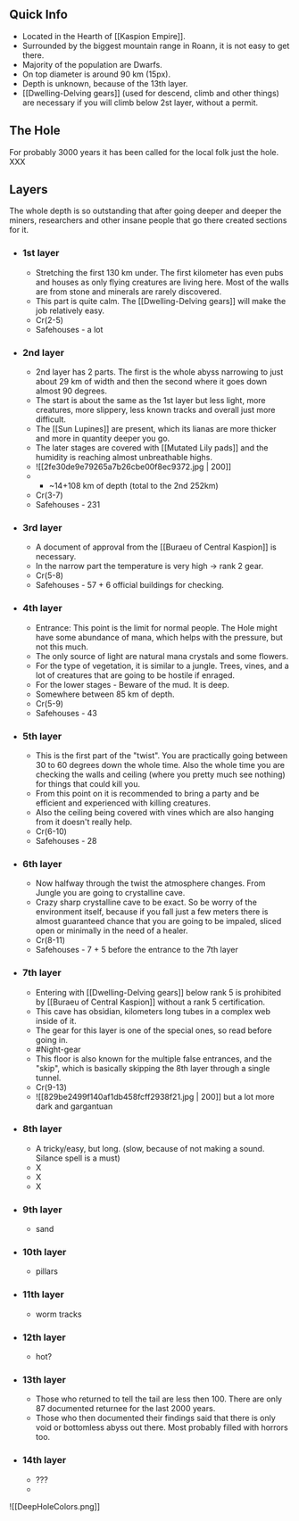 ## Quick Info
- Located in the Hearth of [[Kaspion Empire]]. 
- Surrounded by the biggest mountain range in Roann, it is not easy to get there. 
- Majority of the population are Dwarfs.
- On top diameter is around 90 km (15px).
- Depth is unknown, because of the 13th layer.
- [[Dwelling-Delving gears]] (used for descend, climb and other things) are necessary if you will climb below 2st layer, without a permit.
## The Hole
For probably 3000 years it has been called for the local folk just the hole. XXX

## Layers
The whole depth is so outstanding that after going deeper and deeper the miners, researchers and other insane people that go there created sections for it.
- ### 1st layer
	- Stretching the first 130 km under. The first kilometer has even pubs and houses as only flying creatures are living here. Most of the walls are from stone and minerals are rarely discovered.
	- This part is quite calm. The [[Dwelling-Delving gears]] will make the job relatively easy.
	- Cr(2-5)
	- Safehouses - a lot
- ### 2nd layer
	- 2nd layer has 2 parts. The first is the whole abyss narrowing to just about 29 km of width and then the second where it goes down almost 90 degrees.
	- The start is about the same as the 1st layer but less light, more creatures, more slippery, less known tracks and overall just more difficult.
	- The [[Sun Lupines]] are present, which its lianas are more thicker and more in quantity deeper you go.
	- The later stages are covered with [[Mutated Lily pads]] and the humidity is reaching almost unbreathable highs.
	- ![[2fe30de9e79265a7b26cbe00f8ec9372.jpg | 200]]
	- + ~14+108 km of depth (total to the 2nd 252km)
	- Cr(3-7)
	- Safehouses - 231
- ### 3rd layer
	- A document of approval from the [[Buraeu of Central Kaspion]] is necessary.
	- In the narrow part the temperature is very high -> rank 2 gear.
	- Cr(5-8)
	- Safehouses - 57 + 6 official buildings for checking.
- ### 4th layer
	- Entrance: This point is the limit for normal people. The Hole might have some abundance of mana, which helps with the pressure, but not this much. 
	- The only source of light are natural mana crystals and some flowers.
	- For the type of vegetation, it is similar to a jungle. Trees, vines, and a lot of creatures that are going to be hostile if enraged.
	- For the lower stages - Beware of the mud. It is deep.
	- Somewhere between 85 km of depth.
	- Cr(5-9)
	- Safehouses - 43
- ### 5th layer
	- This is the first part of the "twist". You are practically going between 30 to 60 degrees down the whole time. Also the whole time you are checking the walls and ceiling (where you pretty much see nothing) for things that could kill you.
	- From this point on it is recommended to bring a party and be efficient and experienced with killing creatures.
	- Also the ceiling being covered with vines which are also hanging from it doesn't really help.
	- Cr(6-10)
	- Safehouses - 28
- ### 6th layer
	- Now halfway through the twist the atmosphere changes. From Jungle you are going to crystalline cave.
	- Crazy sharp crystalline cave to be exact. So be worry of the environment itself, because if you fall just a few meters there is almost guaranteed chance that you are going to be impaled, sliced open or minimally in the need of a healer.
	- Cr(8-11)
	- Safehouses - 7 + 5 before the entrance to the 7th layer
- ### 7th layer
	- Entering with [[Dwelling-Delving gears]] below rank 5 is prohibited by [[Buraeu of Central Kaspion]] without a rank 5 certification.
	- This cave has obsidian, kilometers long tubes in a complex web inside of it. 
	- The gear for this layer is one of the special ones, so read before going in.
	- #Night-gear
	- This floor is also known for the multiple false entrances, and the "skip", which is basically skipping the 8th layer through a single tunnel.
	- Cr(9-13)
	- ![[829be2499f140af1db458fcff2938f21.jpg | 200]]  but a lot more dark and gargantuan 
- ### 8th layer
	- A tricky/easy, but long. (slow, because of not making a sound. Silance spell is a must)
	- X
	- X
	- X
- ### 9th layer
	- sand
- ### 10th layer
	- pillars 
- ### 11th layer
	- worm tracks
- ### 12th layer
	- hot?
- ### 13th layer
	- Those who returned to tell the tail are less then 100. There are only 87 documented returnee for the last 2000 years.
	- Those who then documented their findings said that there is only void or bottomless abyss out there. Most probably filled with horrors too.
- ### 14th layer
	- ???
	- 

![[DeepHoleColors.png]]